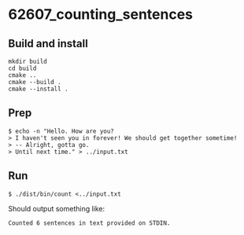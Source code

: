 # 62607_counting_sentences

## Build and install

```console
mkdir build
cd build
cmake ..
cmake --build .
cmake --install .
```

## Prep

```console
$ echo -n "Hello. How are you?
> I haven't seen you in forever! We should get together sometime!
> -- Alright, gotta go.
> Until next time." > ../input.txt
```

## Run

```console
$ ./dist/bin/count <../input.txt
```

Should output something like:

```console
Counted 6 sentences in text provided on STDIN.
```
